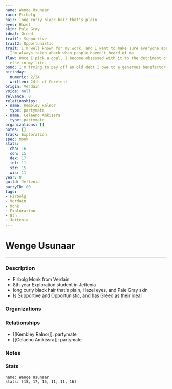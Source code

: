 ```yaml
---
name: Wenge Usunaar
race: Firbolg
hair: long curly black hair that's plain
eyes: Hazel
skin: Pale Gray
ideal: Greed
trait1: Supportive
trait2: Opportunistic
trait: I'm well known for my work, and I want to make sure everyone appreciates it.
  I'm always taken aback when people haven't heard of me.
flaw: Once I pick a goal, I become obsessed with it to the detriment of everything
  else in my life.
bond: I'm trying to pay off an old debt I owe to a generous benefactor.
birthday:
  numeric: 2/24
  written: 24th of Corelent
origin: Verdain
voice: null
relvance: 0
relationships:
- name: Kembley Ralnor
  type: partymate
- name: Celaeno Amkissra
  type: partymate
organizations: []
notes: []
track: Exploration
spec: Monk
stats:
  cha: 16
  con: 15
  dex: 17
  int: 11
  str: 15
  wis: 11
year: 8
guild: Jettenia
partyID: 80
tags:
- Firbolg
- Verdain
- Monk
- Exploration
- 8th
- Jettenia
---
```

# Wenge Usunaar
---
### Description
- Firbolg Monk from Verdain
- 8th year Exploration student in Jettenia
- long curly black hair that's plain, Hazel eyes, and Pale Gray skin
- Is Supportive and Opportunistic, and has Greed as their ideal

### Organizations

### Relationships
- [[Kembley Ralnor]]: partymate
- [[Celaeno Amkissra]]: partymate

### Notes

### Stats
```statblock
name: Wenge Usunaar
stats: [15, 17, 15, 11, 11, 16]
```